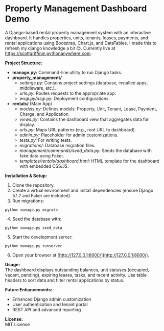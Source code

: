 # Property Management Dashboard Demo

A Django-based rental property management system with an interactive dashboard. It handles properties, units, tenants, leases, payments, and rental applications using Bootstrap, Chart.js, and DataTables. I made this to refresh my django knowledge a bit 😊. Currently live at https://scottgriffinm.pythonanywhere.com.

**Project Structure:**

- **manage.py:** Command-line utility to run Django tasks.
- **property_management/**  
  - *settings.py:* Contains project settings (database, installed apps, middleware, etc.).
  - *urls.py:* Routes requests to the appropriate app.
  - *wsgi.py/asgi.py:* Deployment configurations.
- **rentals/** (Main App)  
  - *models.py:* Defines models: Property, Unit, Tenant, Lease, Payment, Charge, and Application.
  - *views.py:* Contains the dashboard view that aggregates data for display.
  - *urls.py:* Maps URL patterns (e.g., root URL to dashboard).
  - *admin.py:* Placeholder for admin customizations.
  - *tests.py:* For writing tests.
  - *migrations/*: Database migration files.
  - *management/commands/seed_data.py:* Seeds the database with fake data using Faker.
  - *templates/rentals/dashboard.html:* HTML template for the dashboard with embedded CSS/JS.

**Installation & Setup:**

1. Clone the repository.
2. Create a virtual environment and install dependencies (ensure Django 5.1.7 and Faker are included).
3. Run migrations:
```
python manage.py migrate
```
4. Seed the database with:
```
python manage.py seed_data
```
5. Start the development server:
```
python manage.py runserver
```
6. Open your browser at [http://127.0.0.1:8000/](http://127.0.0.1:8000/).

**Usage:**  
The dashboard displays outstanding balances, unit statuses (occupied, vacant, pending), expiring leases, tasks, and recent activity. Use table headers to sort data and filter rental applications by status.

**Future Enhancements:**  
- Enhanced Django admin customization  
- User authentication and tenant portal  
- REST API and advanced reporting

**License:**  
MIT License
